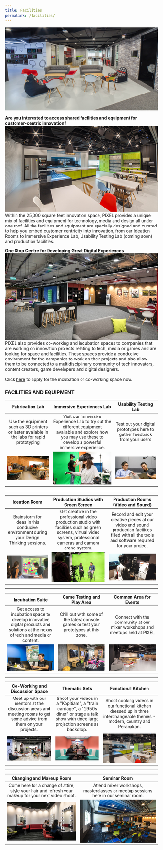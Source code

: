 ```yaml
---
title: Facilities
permalink: /facilities/
---
```

![](/images/facilities/Facilities_banner_edited.jpg)

**Are you interested to access shared facilities and equipment for customer-centric innovation?**
![](/images/facilities/Facilities_img1_edited.jpg)
Within the 25,000 square feet innovation space, PIXEL provides a unique mix of facilities and equipment for technology, media and design all under one roof. All the facilities and equipment are specially designed and curated to help you embed customer centricity into innovation, from our Ideation Rooms to Immersive Experience Lab, Usability Testing Lab (coming soon) and production facilities. 

**One Stop Centre for Developing Great Digital Experiences**
![](/images/facilities/IMG_8072-common-area-l2.jpg)
PIXEL also provides co-working and incubation spaces to companies that are working on innovation projects relating to tech, media or games and are looking for space and facilities. These spaces provide a conducive environment for the companies to work on their projects and also allow them to be connected to a multidisciplinary community of tech innovators, content creators, game developers and digital designers.<br><br>
Click [here](https://go.gov.sg/preqform) to apply for the incubation or co-working space now.
  
### FACILITIES AND EQUIPMENT
| Fabrication Lab | Immersive Experiences Lab | Usability Testing Lab |
|:-------------:|:-------------:|:-------------:|
| Use the equipment such as 3D printers or laster available in the labs for rapid prototyping | Visit our Immersive Experience Lab to try out the different equipment available and explore how you may use these to develop a powerful immersive experience. | Test out your digital prototypes here to gather feedback from your users |
| ![](/images/facilities/facilities-and-equipment/Fabrication-Area_630-x-355.png) | ![](/images/facilities/facilities-and-equipment/Immersive-Experiences-Lab_630-x-355.png) | ![](/images/facilities/facilities-and-equipment/User-Testing-Lab_630x355.png) |

***

| Ideation Room | Production Studios with Green Screen | Production Rooms (Video and Sound) |
|:-------------:|:-------------:|:-------------:|
| Brainstorm for ideas in this conducive environment during your Design Thinking sessions. | Get creative in the professional video production studio with facilities such as green screens, virtual video system, professional cameras and camera crane system. | Record and edit your creative pieces at our video and sound production facilities filled with all the tools and software required for your project |
| ![](/images/facilities/facilities-and-equipment/ideation2.jpg) | ![](/images/facilities/facilities-and-equipment/IMG_8110-green-screen-2.jpg) | ![](/images/facilities/facilities-and-equipment/Production-Room_630-x-355.png) |

***

| Incubation Suite | Game Testing and Play Area | Common Area for Events |
|:-------------:|:-------------:|:-------------:|
| Get access to incubation space to develop innovative digital products and solutions at the nexus of tech and media or content. | Chill out with some of the latest console games or test your prototypes at this zone. | Connect with the community at our mixer workshops and meetups held at PIXEL |
| ![](/images/facilities/facilities-and-equipment/IMG_8040-suite.jpg) | ![](/images/facilities/facilities-and-equipment/IMG_8057-Playtest-area.jpg) | ![](/images/facilities/facilities-and-equipment/lv1-stage.jpg) |

***

| Co-Working and Discussion Space | Thematic Sets | Functional Kitchen |
|:-------------:|:-------------:|:-------------:|
| Meet up with our mentors at the discussion areas and meeting rooms to get some advice from them on your projects. | Shoot your videos in a "Kopitiam", a "train carriage", a "1950s diner" or stage a talk show with three large projection screens as backdrop. | Shoot cooking videos in our functional kitchen dressed up in three interchangeable themes - modern, country and Peranakan. |
| ![](/images/facilities/facilities-and-equipment/IMG_8129-discussion-hotdesk.jpg) | ![](/images/facilities/facilities-and-equipment/IMG_8133-theme-mtg-room-2.jpg) | ![](/images/facilities/facilities-and-equipment/lv1-kitchen.jpg) |

***

| Changing and Makeup Room | Seminar Room |
|:-------------:|:-------------:|
| Come here for a change of attire, style your hair and refresh your makeup for your next video shoot. | Attend mixer workshops, masterclasses or meetup sessions here in our seminar room. |
| ![](/images/facilities/facilities-and-equipment/IMG_8084-makeup.jpg) | ![](/images/facilities/facilities-and-equipment/lv2-seminar-room-1.jpg) |


